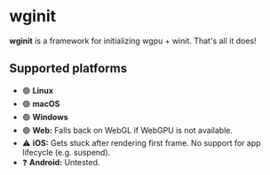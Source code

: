 # wginit

**wginit** is a framework for initializing wgpu + winit. That's all it does!

## Supported platforms

- 🟢 **Linux**
- 🟢 **macOS**
- 🟢 **Windows**
- 🟢 **Web:** Falls back on WebGL if WebGPU is not available.
- ⚠️ **iOS:** Gets stuck after rendering first frame. No support for app lifecycle (e.g. suspend).
- ❓ **Android:** Untested.
